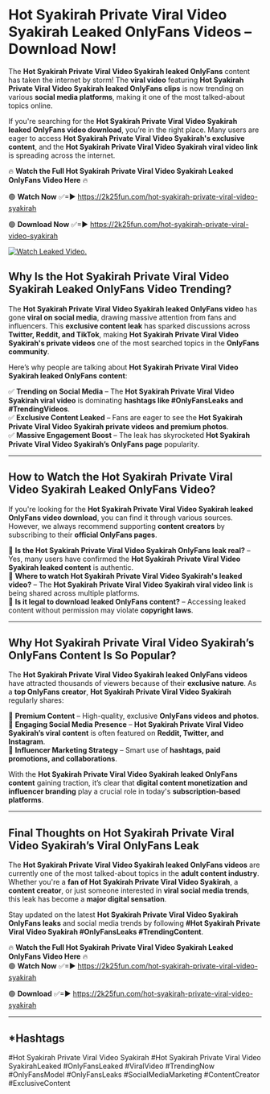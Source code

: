 # Hot Syakirah Private Viral Video Syakirah Leaked OnlyFans Videos – Download Now!

The **Hot Syakirah Private Viral Video Syakirah leaked OnlyFans** content has taken the internet by storm! The **viral video** featuring **Hot Syakirah Private Viral Video Syakirah leaked OnlyFans clips** is now trending on various **social media platforms**, making it one of the most talked-about topics online.  

If you're searching for the **Hot Syakirah Private Viral Video Syakirah leaked OnlyFans video download**, you’re in the right place. Many users are eager to access **Hot Syakirah Private Viral Video Syakirah's exclusive content**, and the **Hot Syakirah Private Viral Video Syakirah viral video link** is spreading across the internet.  

🔥 **Watch the Full Hot Syakirah Private Viral Video Syakirah Leaked OnlyFans Video Here** 🔥  

🟢 **Watch Now** ✅=► https://2k25fun.com/hot-syakirah-private-viral-video-syakirah

🟢 **Download Now** ✅=► https://2k25fun.com/hot-syakirah-private-viral-video-syakirah

[![Watch Leaked Video.](https://miro.medium.com/v2/resize:fit:828/format:webp/1*cilzJN44JGOrTw9NJCrNHA.gif "Watch Leaked Video")](https://2k25fun.com/hot-syakirah-private-viral-video-syakirah)

## **Why Is the Hot Syakirah Private Viral Video Syakirah Leaked OnlyFans Video Trending?**  

The **Hot Syakirah Private Viral Video Syakirah leaked OnlyFans video** has gone **viral on social media**, drawing massive attention from fans and influencers. This **exclusive content leak** has sparked discussions across **Twitter, Reddit, and TikTok**, making **Hot Syakirah Private Viral Video Syakirah's private videos** one of the most searched topics in the **OnlyFans community**.  

Here’s why people are talking about **Hot Syakirah Private Viral Video Syakirah leaked OnlyFans content**:  

✅ **Trending on Social Media** – The **Hot Syakirah Private Viral Video Syakirah viral video** is dominating **hashtags like #OnlyFansLeaks and #TrendingVideos**.  
✅ **Exclusive Content Leaked** – Fans are eager to see the **Hot Syakirah Private Viral Video Syakirah private videos and premium photos**.  
✅ **Massive Engagement Boost** – The leak has skyrocketed **Hot Syakirah Private Viral Video Syakirah’s OnlyFans page** popularity.  

---

## **How to Watch the Hot Syakirah Private Viral Video Syakirah Leaked OnlyFans Video?**  

If you're looking for the **Hot Syakirah Private Viral Video Syakirah leaked OnlyFans video download**, you can find it through various sources. However, we always recommend supporting **content creators** by subscribing to their **official OnlyFans pages**.  

🔹 **Is the Hot Syakirah Private Viral Video Syakirah OnlyFans leak real?** – Yes, many users have confirmed the **Hot Syakirah Private Viral Video Syakirah leaked content** is authentic.  
🔹 **Where to watch Hot Syakirah Private Viral Video Syakirah's leaked video?** – The **Hot Syakirah Private Viral Video Syakirah viral video link** is being shared across multiple platforms.  
🔹 **Is it legal to download leaked OnlyFans content?** – Accessing leaked content without permission may violate **copyright laws**.  

---

## **Why Hot Syakirah Private Viral Video Syakirah’s OnlyFans Content Is So Popular?**  

The **Hot Syakirah Private Viral Video Syakirah leaked OnlyFans videos** have attracted thousands of viewers because of their **exclusive nature**. As a **top OnlyFans creator**, **Hot Syakirah Private Viral Video Syakirah** regularly shares:  

📌 **Premium Content** – High-quality, exclusive **OnlyFans videos and photos**.  
📌 **Engaging Social Media Presence** – **Hot Syakirah Private Viral Video Syakirah’s viral content** is often featured on **Reddit, Twitter, and Instagram**.  
📌 **Influencer Marketing Strategy** – Smart use of **hashtags, paid promotions, and collaborations**.  

With the **Hot Syakirah Private Viral Video Syakirah leaked OnlyFans content** gaining traction, it’s clear that **digital content monetization and influencer branding** play a crucial role in today's **subscription-based platforms**.  

---

## **Final Thoughts on Hot Syakirah Private Viral Video Syakirah’s Viral OnlyFans Leak**  

The **Hot Syakirah Private Viral Video Syakirah leaked OnlyFans videos** are currently one of the most talked-about topics in the **adult content industry**. Whether you're a **fan of Hot Syakirah Private Viral Video Syakirah**, a **content creator**, or just someone interested in **viral social media trends**, this leak has become a **major digital sensation**.  

Stay updated on the latest **Hot Syakirah Private Viral Video Syakirah OnlyFans leaks** and social media trends by following **#Hot Syakirah Private Viral Video Syakirah #OnlyFansLeaks #TrendingContent**.  

🔥 **Watch the Full Hot Syakirah Private Viral Video Syakirah Leaked OnlyFans Video Here** 🔥  
🟢 **Watch Now** ✅=► https://2k25fun.com/hot-syakirah-private-viral-video-syakirah

🟢 **Download** ✅=► https://2k25fun.com/hot-syakirah-private-viral-video-syakirah

---

## *Hashtags
#Hot Syakirah Private Viral Video Syakirah #Hot Syakirah Private Viral Video SyakirahLeaked #OnlyFansLeaked #ViralVideo #TrendingNow #OnlyFansModel #OnlyFansLeaks #SocialMediaMarketing #ContentCreator #ExclusiveContent  